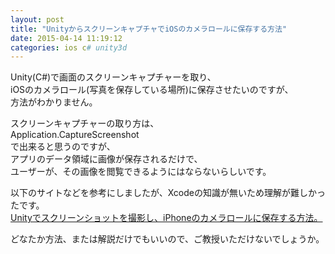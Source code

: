 ```yaml
---
layout: post
title: "UnityからスクリーンキャプチャでiOSのカメラロールに保存する方法"
date: 2015-04-14 11:19:12
categories: ios c# unity3d
---
```

<p>Unity(C#)で画面のスクリーンキャプチャーを取り、 <br>
iOSのカメラロール(写真を保存している場所)に保存させたいのですが、 <br>
方法がわかりません。 </p>

<p>スクリーンキャプチャーの取り方は、 <br>
Application.CaptureScreenshot <br>
で出来ると思うのですが、 <br>
アプリのデータ領域に画像が保存されるだけで、 <br>
ユーザーが、その画像を閲覧できるようにはならないらしいです。 </p>

<p>以下のサイトなどを参考にしましたが、Xcodeの知識が無いため理解が難しかったです。 <br>
<a href="http://yuseinishiyama.com/posts/2013/09/06/screenshot-with-unity-ios/" rel="nofollow">Unityでスクリーンショットを撮影し、iPhoneのカメラロールに保存する方法。</a></p>

<p>どなたか方法、または解説だけでもいいので、ご教授いただけないでしょうか。</p>
